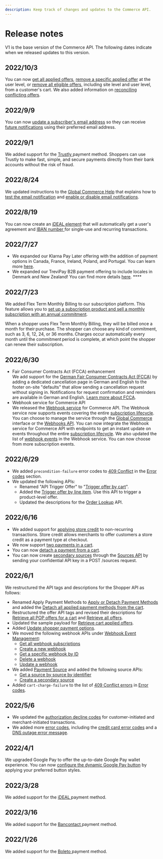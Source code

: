 ```yaml
---
description: Keep track of changes and updates to the Commerce API.
---
```


# Release notes

V1 is the base version of the Commerce API. The following dates indicate when we released updates to this version.

## 2022/10/3

You can now [get all applied offers](../../cart/creating-or-updating-a-cart/getting-all-applied-offers.md), [remove a specific applied offer](../../cart/creating-or-updating-a-cart/removing-a-specific-applied-offer.md) at the user level, or [remove all eligible offers](../../cart/creating-or-updating-a-cart/removing-eligible-offers.md), including site level and user level, from a customer's cart. We also added information on [reconciling conflicting offers](../../cart/creating-or-updating-a-cart/reconciling-conflicting-offers.md).

## 2022/9/9

You can now [update a subscriber's email address](../../subscriptions/managing-subscriptions/updating-the-subscribers-email-address.md) so they can receive [future notifications](https://help.digitalriver.com/help/gc/Administration/Email-Notifications/Email-notifications.htm) using their preferred email address.

## 2022/9/1

We added support for the [Trustly ](../../payments/supported-payment-methods/trustly.md)payment method. Shoppers can use Trustly to make fast, simple, and secure payments directly from their bank accounts without the risk of fraud.

## 2022/8/24

We updated instructions to the [Global Commerce Help](https://help.digitalriver.com/internal-help/gc.htm) that explains how to [test the email notification](https://help.digitalriver.com/internal-help/gc/Administration/Email-Notifications/Email-notifications.htm#HowToTestTheEmailNotification) and [enable or disable email notifications](https://help.digitalriver.com/internal-help/gc/Administration/Email-Notifications/Email-notifications.htm#HowToEnableOrDisableEmailNotifications).

## 2022/8/19

You can now create an [iDEAL element](../reference/elements/ideal-element.md) that will automatically get a user's agreement and [IBAN number ](../reference/elements/iban-element.md#creating-an-iban-element)for single-use and recurring transactions.

## 2022/7/27

* We expanded our Klarna Pay Later offering with the addition of payment options in Canada, France, Ireland, Poland, and Portugal. You can learn more [here](../../payments/payments-solutions/digitalriver.js/payment-methods/klarna.md).
* We expanded our TreviPay B2B payment offering to include locales in Denmark and New Zealand! You can find more details [here](../../payments/payments-solutions/digitalriver.js/payment-methods/trevipay.md). ****&#x20;

## 2022/7/23

We added Flex Term Monthly Billing to our subscription platform. This feature allows you to [set up a subscription product and sell a monthly subscription with an annual commitment](https://help.digitalriver.com/help/gc/Products/All-Products/Creating-a-product.htm#HowToCreateAFlexTermRenewal).

When a shopper uses Flex Term Monthly Billing, they will be billed once a month for their purchase. The shopper can choose any kind of commitment, such as 3, 6, 12, 24, or 36 months. Charges occur automatically every month until the commitment period is complete, at which point the shopper can renew their subscription.

## 2022/6/30

* Fair Consumer Contracts Act (FCCA) enhancement \
  We add support for the [German Fair Consumer Contracts Act (FCCA)](https://www.lexology.com/library/detail.aspx) by adding a dedicated cancellation page in German and English to the footer on-site "defaults" that allow sending a cancellation request without signing in. Notifications for request confirmation and reminders are available in German and English. [Learn more about FCCA](https://digitalriver.service-now.com/kb?id=kb\_article\_view\&sysparm\_article=KB0010508).&#x20;
* Webhook service for Commerce API\
  We released the [Webhook service](https://help.digitalriver.com/help/gc/Administration/Webhook-Service/Webhook-service.htm) for Commerce API. The Webhook service now supports events covering the entire [subscription lifecycle](../../subscriptions/subscription-lifecycle.md). You can choose to manage the service through the [Global Commerce](https://gc.digitalriver.com/gc/ent/login.do) interface or the [Webhooks API](https://www.digitalriver.com/docs/commerce-api-reference/#tag/Webhook-Event-Management). You can now integrate the Webhook service for Commerce API with endpoints to get an instant update on events throughout the entire [subscription lifecycle](../../subscriptions/subscription-lifecycle.md). We also updated the list of [webhook events](../../events-and-webhooks/events/event-types.md) in the Webhook service. You can now choose from more subscription events.

## 2022/6/29

* We added `precondition-failure` error codes to [409 Conflict](../../error-codes.md#409-conflict) in the [Error codes](../../error-codes.md) section.
* We updated the following APIs:
  * Renamed "API Trigger Offer" to "[Trigger offer by cart](https://www.digitalriver.com/docs/commerce-api-reference/#tag/API-Trigger-Offer/paths/\~1v1\~1shoppers\~1me\~1carts\~1active%20\(API%20Trigger%20Offer\)/post)".
  * Added the [Trigger offer by line item](https://www.digitalriver.com/docs/commerce-api-reference/#tag/API-Trigger-Offer/paths/\~1v1\~1shoppers\~1me\~1carts\~1active\~1line-items%20\(API%20Trigger%20Offer\)/post). Use this API to trigger a product-level offer.
  * Updated the descriptions for the [Order Lookup](https://www.digitalriver.com/docs/commerce-api-reference/#tag/Order-Lookup/paths/\~1v1\~1shoppers\~1order-lookup/post) API.

## 2022/6/16

* We added support for [applying store credit](../../consumer-browsing-experience-1/common-use-cases/applying-store-credit.md) to non-recurring transactions. Store credit allows merchants to offer customers a store credit as a payment type at checkout.
* We now support [two payments in a cart](../../payments/sources/using-the-source-identifier.md).
* You can now [detach a payment from a cart](../../payments/sources/using-the-source-identifier.md#detaching-payment-sources-from-a-cart).
* You can now create [secondary sources](../../payments/sources/using-the-source-identifier.md#creating-secondary-sources) through the [Sources API](https://www.digitalriver.com/docs/commerce-api-reference/#operation/createSources) by sending your confidential API key in a POST /sources request.

## 2022/6/1

We restructured the API tags and descriptions for the Shopper API as follows:

* Renamed Apply Payment Methods to [Apply or Detach Payment Methods](https://www.digitalriver.com/docs/commerce-api-reference/#tag/Submit-Cart/paths/\~1v1\~1shoppers\~1me\~1carts\~1active\~1submit-cart/post) and added the [Detach all applied payment methods from the cart](https://www.digitalriver.com/docs/commerce-api-reference/#tag/Apply-or-Detach-Payment-Methods/paths/\~1v1\~1shoppers\~1me\~1carts\~1active\~1payment/delete).
* Restructured the offer API tags and revised their descriptions for [Retrieve all POP offers for a cart](https://www.digitalriver.com/docs/commerce-api-reference/#tag/Cart-Offers/paths/\~1v1\~1shoppers\~1me\~1carts\~1active\~1point-of-promotions\~1{popName}\~1offers/get) and [Retrieve all offers](https://www.digitalriver.com/docs/commerce-api-reference/#tag/Offers/paths/\~1v1\~1shoppers\~1me\~1offers/get).
* Updated the sample payload for [Retrieve cart applied offers](https://www.digitalriver.com/docs/commerce-api-reference/#tag/Cart-Offers/paths/\~1v1\~1shoppers\~1me\~1carts\~1active\~1applied-offers/get).
* Added [Update shopper payment options](https://www.digitalriver.com/docs/commerce-api-reference/#tag/Payment-Options/paths/\~1v1\~1shoppers\~1me\~1payment-options\~1{paymentOptionId}/post).
* We moved the following webhook APIs under [Webhook Event Management](https://www.digitalriver.com/docs/commerce-api-reference/#tag/Webhook-Event-Management):
  * [Get all webhook subscriptions](https://www.digitalriver.com/docs/commerce-api-reference/#operation/getAllWebhooksUsingGET)
  * [Create a new webhook](https://www.digitalriver.com/docs/commerce-api-reference/#operation/createNewWebhookUsingPOST)
  * [Get a specific webhook by ID](https://www.digitalriver.com/docs/commerce-api-reference/#operation/getWebhookByIdUsingGET)
  * [Delete a webhook](https://www.digitalriver.com/docs/commerce-api-reference/#operation/deleteWebhookUsingDELETE)
  * [Update a webhook](https://www.digitalriver.com/docs/commerce-api-reference/#operation/updateWebhookUsingPATCH)
* We added [Payment Source](https://www.digitalriver.com/docs/commerce-api-reference/#tag/Source) and added the following source APIs:
  * [Get a source by source by identifier](https://www.digitalriver.com/docs/commerce-api-reference/#operation/retrieveSources)
  * [Create a secondary source](https://www.digitalriver.com/docs/commerce-api-reference/#operation/createSources)
* Added `cart-charge-failure` to the list of [409 Conflict errors](../../error-codes.md#409-conflict) in [Error codes](../../error-codes.md).

## 2022/5/6

* We updated the [authorization decline codes](../../cart/submitting-a-cart/authorization-declines.md) for customer-initiated and merchant-initiated transactions.
* We added more [error codes](../../error-codes.md), including the [credit card error codes](../../error-codes.md#credit-card-error-and-declined-message) and a [DNS outage error message](../../error-codes.md#500-internal-server-error).

## 2022/4/1

We upgraded Google Pay to offer the up-to-date Google Pay wallet experience. You can now [configure the dynamic Google Pay button](../reference/elements/google-pay-elements.md#google-pay-element-styles-and-customization) by applying your preferred button styles.

## 2022/3/28

We added support for the [iDEAL ](../../payments/payments-solutions/digitalriver.js/payment-methods/configuring-ideal.md)payment method.

## 2022/3/16

We added support for the [Bancontact ](../../payments/payments-solutions/digitalriver.js/payment-methods/configuring-bancontact.md)payment method.

## 2022/1/26

We added support for the [Boleto ](../../payments/payments-solutions/digitalriver.js/payment-methods/configuring-boleto.md)payment method.
